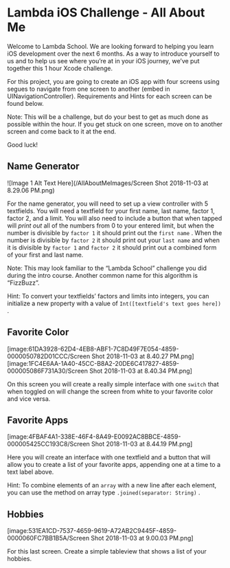 # Lambda iOS Challenge - All About Me
Welcome to Lambda School. We are looking forward to helping you learn iOS development over the next 6 months. As a way to introduce yourself to us and to help us see where you’re at in your iOS journey, we’ve put together this 1 hour Xcode challenge. 

For this project, you are going to create an iOS app with four screens using segues to navigate from one screen to another (embed in UINavigationController). Requirements and Hints for each screen can be found below.

Note: This will be a challenge, but do your best to get as much done as possible within the hour. If you get stuck on one screen, move on to another screen and come back to it at the end. 

Good luck!

## Name Generator
![Image 1 Alt Text Here](/AllAboutMeImages/Screen Shot 2018-11-03 at 8.29.06 PM.png)

For the name generator, you will need to set up a view controller with 5 textfields. You will need a textfield for your first name, last name, factor 1, factor 2, and a limit. You will also need to include a button that when tapped will *print out* all of the numbers from 0 to your entered limit, but when the number is divisible by `factor 1`  it should print out the `first name` . When the number is divisible by   `factor 2` it should print out your `last name`  and when it is divisible by `factor 1` and `factor 2` it should print out a combined form of your first and last name. 

Note: This may look familiar to the “Lambda School” challenge you did during the intro course. Another common name for this algorithm is “FizzBuzz”.

Hint: To convert your textfields’ factors and limits into integers, you can initialize a new property with a value of `Int([textfield's text goes here])` .  

## Favorite Color
[image:61DA3928-62D4-4EB8-ABF1-7C8D49F7E054-4859-0000050782D01CCC/Screen Shot 2018-11-03 at 8.40.27 PM.png]
[image:1FC4E6AA-1A40-45CC-B8A2-20DE6C417827-4859-000005086F731A30/Screen Shot 2018-11-03 at 8.40.34 PM.png]

On this screen you will create a really simple interface with one `switch` that when toggled on will change the screen from white to your favorite color and vice versa. 

## Favorite Apps
[image:4FBAF4A1-338E-46F4-8A49-E0092AC8BBCE-4859-000005425CC193C8/Screen Shot 2018-11-03 at 8.44.19 PM.png]

Here you will create an interface with one textfield and a button that will allow you to create a list of your favorite apps, appending one at a time to a text label above.

Hint: To combine elements of an  `array`  with a new line after each element, you can use the method on array type `.joined(separator: String)` .

## Hobbies
[image:531EA1CD-7537-4659-9619-A72AB2C9445F-4859-0000060FC7BB1B5A/Screen Shot 2018-11-03 at 9.00.03 PM.png]

For this last screen. Create a simple tableview that shows a list of your hobbies.

